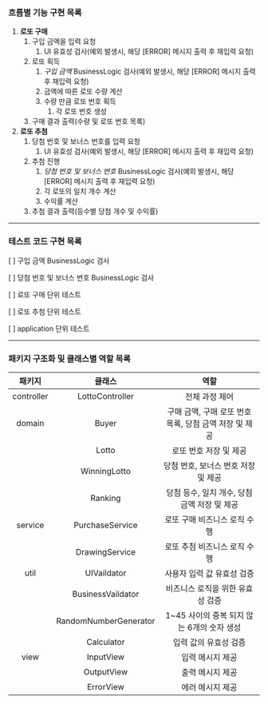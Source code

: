 ### 흐름별 기능 구현 목록
1. **로또 구매**
   1. 구입 금액을 입력 요청
      1. UI 유효성 검사(예외 발생시, 해당 [ERROR] 메시지 출력 후 재입력 요청)
   1. 로또 획득
      1. *구입 금액* BusinessLogic 검사(예외 발생시, 해당 [ERROR] 메시지 출력 후 재입력 요청)
      1. 금액에 따른 로또 수량 계산
      1. 수량 만큼 로또 번호 획득
         1. 각 로또 번호 생성
   1. 구매 결과 출력(수량 및 로또 번호 목록)
1. **로또 추첨** 
   1. 당첨 번호 및 보너스 번호를 입력 요청
      1. UI 유효성 검사(예외 발생시, 해당 [ERROR] 메시지 출력 후 재입력 요청)
   1. 추첨 진행
      1. *당첨 번호 및 보너스 번호* BusinessLogic 검사(예외 발생시, 해당 [ERROR] 메시지 출력 후 재입력 요청)
      1. 각 로또의 일치 개수 계산
      1. 수익률 계산
   1. 추첨 결과 출력(등수별 당첨 개수 및 수익률)

***

### 테스트 코드 구현 목록
[ ] 구입 금액 BusinessLogic 검사

[ ] 당첨 번호 및 보너스 번호 BusinessLogic 검사

[ ] 로또 구매 단위 테스트

[ ] 로또 추첨 단위 테스트

[ ] application 단위 테스트

***

### 패키지 구조화 및 클래스별 역할 목록

|    패키지     |          클래스          |                역할                 |
|:----------:|:---------------------:|:---------------------------------:|
| controller |    LottoController    |             전체 과정 제어              |
|   domain   |         Buyer         | 구매 금액, 구매 로또 번호 목록, 당첨 금액 저장 및 제공 |
|            |         Lotto         |           로또 번호 저장 및 제공           |
|            |     WinningLotto      |       당첨 번호, 보너스 번호 저장 및 제공       |
|            |        Ranking        |    당첨 등수, 일치 개수, 당첨 금액 저장 및 제공    |
|  service   |    PurchaseService    |         로또 구매 비즈니스 로직 수행          |
|            |    DrawingService     |         로또 추첨 비즈니스 로직 수행          |
|    util    |      UIVaildator      |          사용자 입력 값 유효성 검증          |
|            |   BusinessVaildator   |        비즈니스 로직을 위한 유효성 검증         |
|            | RandomNumberGenerator |    1~45 사이의 중복 되지 않는 6개의 숫자 생성    | 
|            |      Calculator       |           입력 값의 유효성 검증            |
|    view    |       InputView       |             입력 메시지 제공             |
|            |      OutputView       |             출력 메시지 제공             |
|            |      ErrorView       |             에러 메시지 제공             |